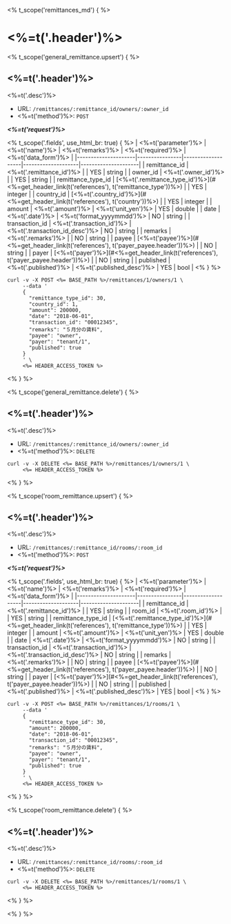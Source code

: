 <% t_scope('remittances_md') { %>

# <%=t('.header')%>

<% t_scope('general_remittance.upsert') { %>
## <%=t('.header')%>

<%=t('.desc')%>

- URL: `/remittances/:remittance_id/owners/:owner_id`
- <%=t('method')%>: `POST`

***<%=t('request')%>***

<% t_scope('.fields', use_html_br: true) { %>
| <%=t('parameter')%> | <%=t('name')%> | <%=t('remarks')%> | <%=t('required')%> | <%=t('data_form')%> |
|---------------------|----------------|-------------------|--------------------|---------------------|
| remittance_id | <%=t('.remittance_id')%> | | YES | string |
| owner_id | <%=t('.owner_id')%> | | YES | string |
| remittance_type_id | [<%=t('.remittance_type_id')%>](#<%=get_header_link(t('references'), t('remittance_type'))%>) | | YES | integer |
| country_id | [<%=t('.country_id')%>](#<%=get_header_link(t('references'), t('country'))%>) | | YES | integer |
| amount | <%=t('.amount')%> | <%=t('unit_yen')%>  | YES | double |
| date | <%=t('.date')%> | <%=t('format_yyyymmdd')%> | NO | string |
| transaction_id | <%=t('.transaction_id')%> | <%=t('.transaction_id_desc')%> | NO | string |
| remarks | <%=t('.remarks')%> | | NO | string |
| payee | [<%=t('payee')%>](#<%=get_header_link(t('references'), t('payer_payee.header'))%>) | | NO | string |
| payer | [<%=t('payer')%>](#<%=get_header_link(t('references'), t('payer_payee.header'))%>) | | NO | string |
| published | <%=t('.published')%> | <%=t('.published_desc')%> | YES | bool |
<% } %>

```shell
curl -v -X POST <%= BASE_PATH %>/remittances/1/owners/1 \
     --data '
     {
       "remittance_type_id": 30,
       "country_id": 1,
       "amount": 200000,
       "date": "2018-06-01",
       "transaction_id": "00012345",
       "remarks": "５月分の賃料",
       "payee": "owner",
       "payer": "tenant/1",
       "published": true
     }
     ' \
     <%= HEADER_ACCESS_TOKEN %>
```
<% } %>

<% t_scope('general_remittance.delete') { %>
## <%=t('.header')%>

<%=t('.desc')%>

- URL: `/remittances/:remittance_id/owners/:owner_id`
- <%=t('method')%>: `DELETE`

```shell
curl -v -X DELETE <%= BASE_PATH %>/remittances/1/owners/1 \
     <%= HEADER_ACCESS_TOKEN %>
```
<% } %>

<% t_scope('room_remittance.upsert') { %>
## <%=t('.header')%>

<%=t('.desc')%>

- URL: `/remittances/:remittance_id/rooms/:room_id`
- <%=t('method')%>: `POST`

***<%=t('request')%>***

<% t_scope('.fields', use_html_br: true) { %>
| <%=t('parameter')%> | <%=t('name')%> | <%=t('remarks')%> | <%=t('required')%> | <%=t('data_form')%> |
|---------------------|----------------|-------------------|--------------------|---------------------|
| remittance_id | <%=t('.remittance_id')%> | | YES | string |
| room_id | <%=t('.room_id')%> | | YES | string |
| remittance_type_id | [<%=t('.remittance_type_id')%>](#<%=get_header_link(t('references'), t('remittance_type'))%>) | | YES | integer |
| amount | <%=t('.amount')%> | <%=t('unit_yen')%>  | YES | double |
| date | <%=t('.date')%> | <%=t('format_yyyymmdd')%> | NO | string |
| transaction_id | <%=t('.transaction_id')%> | <%=t('.transaction_id_desc')%> | NO | string |
| remarks | <%=t('.remarks')%> | | NO | string |
| payee | [<%=t('payee')%>](#<%=get_header_link(t('references'), t('payer_payee.header'))%>) | | NO | string |
| payer | [<%=t('payer')%>](#<%=get_header_link(t('references'), t('payer_payee.header'))%>) | | NO | string |
| published | <%=t('.published')%> | <%=t('.published_desc')%> | YES | bool |
<% } %>

```shell
curl -v -X POST <%= BASE_PATH %>/remittances/1/rooms/1 \
     --data '
     {
       "remittance_type_id": 30,
       "amount": 200000,
       "date": "2018-06-01",
       "transaction_id": "00012345",
       "remarks": "５月分の賃料",
       "payee": "owner",
       "payer": "tenant/1",
       "published": true
     }
     ' \
     <%= HEADER_ACCESS_TOKEN %>
```
<% } %>

<% t_scope('room_remittance.delete') { %>
## <%=t('.header')%>

<%=t('.desc')%>

- URL: `/remittances/:remittance_id/rooms/:room_id`
- <%=t('method')%>: `DELETE`

```shell
curl -v -X DELETE <%= BASE_PATH %>/remittances/1/rooms/1 \
     <%= HEADER_ACCESS_TOKEN %>
```
<% } %>

<% } %>
